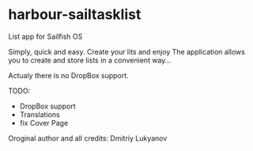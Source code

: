 # harbour-sailtasklist

List app for Sailfish OS

Simply, quick and easy. Create your lits and enjoy
The application allows you to create and store lists in a convenient way...

Actualy there is no DropBox support.

TODO: 
- DropBox support
- Translations
- fix Cover Page

Oroginal author and all credits: Dmitriy Lukyanov
